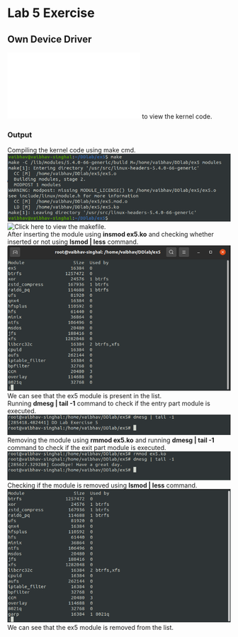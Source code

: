 # Lab 5 Exercise
## Own Device Driver  
![Click here](./ex5/ex5.c) to view the kernel code.  
### Output
Compiling the kernel code using make cmd.  
![1](./ex5/ex5ss/1.png)  
![Click here](./ex5/Makefile) to view the makefile.  
After inserting the module using **insmod ex5.ko** and checking whether inserted or not using **lsmod | less** command.
![2](./ex5/ex5ss/2.png)
We can see that the ex5 module is present in the list.  
Running **dmesg | tail -1** command to check if the entry part module is executed.
![3](./ex5/ex5ss/3.png)  
Removing the module using **rmmod ex5.ko** and running **dmesg | tail -1** command to check if the exit part module is executed.
![4](./ex5/ex5ss/4.png)
Checking if the module is removed using **lsmod | less** command.
![5](./ex5/ex5ss/5.png)
We can see that the ex5 module is removed from the list.
